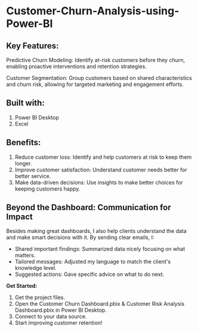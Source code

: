 # Customer-Churn-Analysis-using-Power-BI
## **Key Features:**
Predictive Churn Modeling: Identify at-risk customers before they churn, enabling proactive interventions and retention strategies.

Customer Segmentation: Group customers based on shared characteristics and churn risk, allowing for targeted marketing and engagement efforts.

## **Built with:**
1. Power BI Desktop
2. Excel

## **Benefits:**
1. Reduce customer loss: Identify and help customers at risk to keep them longer.
2. Improve customer satisfaction: Understand customer needs better for better service.
3. Make data-driven decisions: Use insights to make better choices for keeping customers happy.

## **Beyond the Dashboard: Communication for Impact**
Besides making great dashboards, I also help clients understand the data and make smart decisions with it. By sending clear emails,
I:
- Shared important findings: Summarized data nicely focusing on what matters.
- Tailored messages: Adjusted my language to match the client's knowledge level.
- Suggested actions: Gave specific advice on what to do next.

**Get Started:**
1. Get the project files.
2. Open the Customer Churn Dashboard.pbix & Customer Risk Analysis Dashboard.pbix in Power BI Desktop.
3. Connect to your data source.
4. Start improving customer retention!
